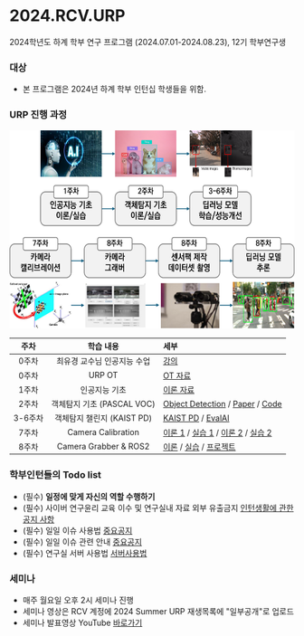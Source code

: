 # 2024.RCV.URP
2024학년도 하계 학부 연구 프로그램 (2024.07.01-2024.08.23), 12기 학부연구생

### 대상
- 본 프로그램은 2024년 하계 학부 인턴십 학생들을 위함.

### URP 진행 과정
<p align="left">
<img src="https://github.com/sejong-rcv/2024.RCV.URP/blob/main/0%EC%A3%BC%EC%B0%A8(OT)/urp.png?raw=true" width="600px" height="350px">
</p>

| 주차 | 학습 내용 | 세부 |
|:--:|:----:|:---|
| 0주차 | 최유경 교수님 인공지능 수업 | [강의](https://www.youtube.com/watch?v=J6hiz5zfDC0&list=PL1xKqHsVFgvk8nB5kJ3N0fFt3etudUBWt) |
| 0주차 | URP OT | [OT 자료](https://github.com/sejong-rcv/2024.RCV.URP/blob/main/0%EC%A3%BC%EC%B0%A8(OT)/2024_Summer_URP_OT.pdf)|
| 1주차 | 인공지능 기초 | [이론 자료](https://github.com/sejong-rcv/2024.RCV.URP/blob/main/1%EC%A3%BC%EC%B0%A8(%EC%9D%B8%EA%B3%B5%EC%A7%80%EB%8A%A5%20%EC%9D%B4%EB%A1%A0%2C%20%EC%8B%A4%EC%8A%B5)/%5BURP%5D%5B1%EC%A3%BC%EC%B0%A8%5D%EC%9D%B8%EA%B3%B5%EC%A7%80%EB%8A%A5%EA%B8%B0%EC%B4%88.pdf) |
| 2주차 | 객체탐지 기초 (PASCAL VOC) | [Object Detection](https://github.com/sejong-rcv/2024.RCV.URP/blob/main/2%EC%A3%BC%EC%B0%A8(%EA%B0%9D%EC%B2%B4%ED%83%90%EC%A7%80%20%EA%B8%B0%EC%B4%88)/2024-Summer_detection.pdf) / [Paper](https://arxiv.org/abs/1512.02325) / [Code](https://github.com/sgrvinod/a-PyTorch-Tutorial-to-Object-Detection)
| 3-6주차 | 객체탐지 챌린지 (KAIST PD) | [KAIST PD](https://github.com/sejong-rcv/2024.RCV.URP/tree/main/3-6%EC%A3%BC%EC%B0%A8(%EA%B0%9D%EC%B2%B4%ED%83%90%EC%A7%80%20%EC%B1%8C%EB%A6%B0%EC%A7%80)) / [EvalAI](https://eval.ai/web/challenges/challenge-page/2343/overview) |
| 7주차 | Camera Calibration | [이론 1](7주차/Calibration_1st/Calibration_v2_1.pdf) / [실습 1](7주차/Calibration_1st/example_v2.py) / [이론 2](7주차/Calibration_2nd/Calibration_v2_2.pdf) / [실습 2](7주차/Calibration_2nd/Calibration_2nd_실습.pdf)
| 8주차 | Camera Grabber & ROS2 | [이론](https://github.com/sejong-rcv/2024.RCV.URP/tree/main/8%EC%A3%BC%EC%B0%A8(%EC%B9%B4%EB%A9%94%EB%9D%BC%EA%B7%B8%EB%9E%98%EB%B2%84%26ROS2)/%EC%9D%B4%EB%A1%A0) / [실습](https://github.com/sejong-rcv/2024.RCV.URP/tree/main/8%EC%A3%BC%EC%B0%A8(%EC%B9%B4%EB%A9%94%EB%9D%BC%EA%B7%B8%EB%9E%98%EB%B2%84%26ROS2)/%EC%8B%A4%EC%8A%B5) / [프로젝트](https://github.com/sejong-rcv/2023.URP.Summer/tree/main/8%EC%A3%BC%EC%B0%A8/annotation) |


###  학부인턴들의 Todo list
- (필수) **일정에 맞게 자신의 역할 수행하기**
- (필수) 사이버 연구윤리 교육 이수 및 연구실내 자료 외부 유출금지 [인턴생활에 관한 공지 사항](https://github.com/sejong-rcv/2024.RCV.URP/issues/2)
- (필수) 일일 이슈 사용법 [중요공지](https://github.com/sejong-rcv/2024.RCV.URP/issues/3)
- (필수) 일일 이슈 관련 안내 [중요공지](https://github.com/sejong-rcv/2024.RCV.URP/issues/4)
- (필수) 연구실 서버 사용법 [서버사용법](https://github.com/sejong-rcv/2024.RCV.URP/blob/main/0%EC%A3%BC%EC%B0%A8(OT)/%EC%84%9C%EB%B2%84%EC%82%AC%EC%9A%A9%EB%A9%94%EB%89%B4%EC%96%BC.pdf)


### 세미나
- 매주 월요일 오후 2시 세미나 진행
- 세미나 영상은 RCV 계정에 2024 Summer URP 재생목록에 "일부공개"로 업로드
- 세미나 발표영상 YouTube [바로가기](https://www.youtube.com/playlist?list=PLa8kMie0Pc0vODmCEI5J2KEUd7VtTl_HS)
